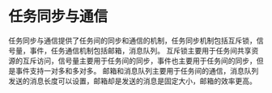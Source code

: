 # 任务同步与通信

任务同步与通信提供了任务间的同步和通信的机制，任务同步机制包括互斥锁，信号量，事件，任务通信机制包括邮箱，消息队列。
互斥锁主要用于任务间共享资源的互斥访问，信号量主要用于任务间的同步，事件也主要用于任务间的同步，但是事件支持一对多和多对多。
邮箱和消息队列主要用于任务间的通信，消息队列发送的消息长度可以设置，邮箱却是发送的消息是固定大小，邮箱的效率更高。


